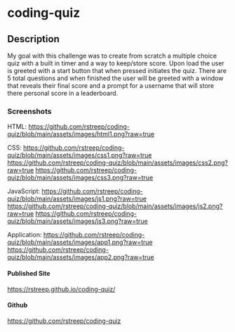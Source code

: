 # coding-quiz

## Description

My goal with this challenge was to create from scratch a multiple choice quiz with a built in timer and a way to keep/store score. Upon load the user is greeted with a start button that when pressed initiates the quiz. There are 5 total questions and when finished the user will be greeted with a window that reveals their final score and a prompt for a username that will store there personal score in a leaderboard.

### Screenshots
HTML:
https://github.com/rstreep/coding-quiz/blob/main/assets/images/html1.png?raw=true

CSS:
https://github.com/rstreep/coding-quiz/blob/main/assets/images/css1.png?raw=true
https://github.com/rstreep/coding-quiz/blob/main/assets/images/css2.png?raw=true
https://github.com/rstreep/coding-quiz/blob/main/assets/images/css3.png?raw=true

JavaScript:
https://github.com/rstreep/coding-quiz/blob/main/assets/images/js1.png?raw=true
https://github.com/rstreep/coding-quiz/blob/main/assets/images/js2.png?raw=true
https://github.com/rstreep/coding-quiz/blob/main/assets/images/js3.png?raw=true

Application:
https://github.com/rstreep/coding-quiz/blob/main/assets/images/app1.png?raw=true
https://github.com/rstreep/coding-quiz/blob/main/assets/images/app2.png?raw=true

#### Published Site
https://rstreep.github.io/coding-quiz/

#### Github
https://github.com/rstreep/coding-quiz